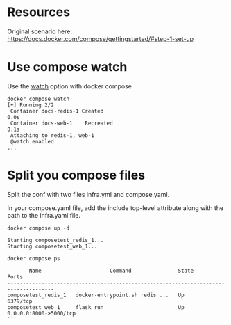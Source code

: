 # Resources

Original scenario here: https://docs.docker.com/compose/gettingstarted/#step-1-set-up

# Use compose watch

Use the [watch](https://docs.docker.com/compose/how-tos/file-watch/) option with docker compose

```
docker compose watch
[+] Running 2/2
 Container docs-redis-1 Created                                                                                                                                                                                                        0.0s
 Container docs-web-1    Recreated                                                                                                                                                                                                      0.1s
 Attaching to redis-1, web-1
 @watch enabled
...
```

# Split you compose files

Split the conf with two files infra.yml and compose.yaml.

In your compose.yaml file, add the include top-level attribute along with the path to the infra.yaml file.

````
docker compose up -d

Starting composetest_redis_1...
Starting composetest_web_1...

docker compose ps

       Name                      Command               State           Ports         
-------------------------------------------------------------------------------------
composetest_redis_1   docker-entrypoint.sh redis ...   Up      6379/tcp              
composetest_web_1     flask run                        Up      0.0.0.0:8000->5000/tcp
```